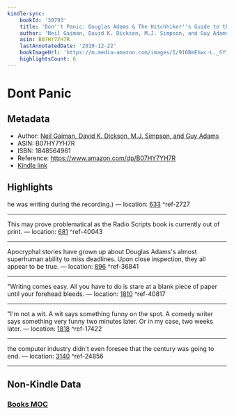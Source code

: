 ```yaml
---
kindle-sync:
    bookId: '30793'
    title: 'Don''t Panic: Douglas Adams & The Hitchhiker''s Guide to the Galaxy'
    author: 'Neil Gaiman, David K. Dickson, M.J. Simpson, and Guy Adams'
    asin: B07HY7YH7R
    lastAnnotatedDate: '2019-12-22'
    bookImageUrl: 'https://m.media-amazon.com/images/I/910BeEhwc-L._SY160.jpg'
    highlightsCount: 6
---
```


# Dont Panic

## Metadata

-   Author: [Neil Gaiman, David K. Dickson, M.J. Simpson, and Guy Adams](https://www.amazon.comundefined)
-   ASIN: B07HY7YH7R
-   ISBN: 1848564961
-   Reference: https://www.amazon.com/dp/B07HY7YH7R
-   [Kindle link](kindle://book?action=open&asin=B07HY7YH7R)

## Highlights

he was writing during the recording.) — location: [633](kindle://book?action=open&asin=B07HY7YH7R&location=633) ^ref-2727

---

This may prove problematical as the Radio Scripts book is currently out of print. — location: [681](kindle://book?action=open&asin=B07HY7YH7R&location=681) ^ref-40043

---

Apocryphal stories have grown up about Douglas Adams's almost superhuman ability to miss deadlines. Upon close inspection, they all appear to be true. — location: [896](kindle://book?action=open&asin=B07HY7YH7R&location=896) ^ref-36841

---

"Writing comes easy. All you have to do is stare at a blank piece of paper until your forehead bleeds. — location: [1810](kindle://book?action=open&asin=B07HY7YH7R&location=1810) ^ref-40817

---

"I'm not a wit. A wit says something funny on the spot. A comedy writer says something very funny two minutes later. Or in my case, two weeks later. — location: [1818](kindle://book?action=open&asin=B07HY7YH7R&location=1818) ^ref-17422

---

the computer industry didn't even foresee that the century was going to end. — location: [3140](kindle://book?action=open&asin=B07HY7YH7R&location=3140) ^ref-24856

---

## Non-Kindle Data

### [Books MOC](Books%20MOC.md)
